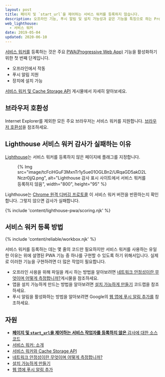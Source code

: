 ```yaml
---
layout: post
title: 페이지 및 `start_url`을 제어하는 서비스 워커를 등록하지 않습니다.
description: 오프라인 기능, 푸시 알림 및 설치 가능성과 같은 기능을 특징으로 하는 Progressive Web App을 지원하는 서비스 워커를 등록하는 방법을 배웁니다.
web_lighthouse:
  - 서비스 워커
date: 2019-05-04
updated: 2020-06-10
---
```


[서비스 워커를](/service-workers-cache-storage/) 등록하는 것은 주요 [PWA(Progressive Web App)](/discover-installable) 기능을 활성화하기 위한 첫 번째 단계입니다.

- 오프라인에서 작동
- 푸시 알림 지원
- 장치에 설치 가능

[서비스 워커 및 Cache Storage API](/service-workers-cache-storage/) 게시물에서 자세히 알아보세요.

## 브라우저 호환성

Internet Explorer를 제외한 모든 주요 브라우저는 서비스 워커를 지원합니다. [브라우저 호환성](https://developer.mozilla.org/docs/Web/API/ServiceWorker#Browser_compatibility)을 참조하세요.

## Lighthouse 서비스 워커 감사가 실패하는 이유

[Lighthouse](https://developer.chrome.com/docs/lighthouse/overview/)는 서비스 워커를 등록하지 않은 페이지에 플래그를 지정합니다.

<figure>{% Img src="image/tcFciHGuF3MxnTr1y5ue01OGLBn2/URqaGD5akD2LNczr0jjQ.png", alt="Lighthouse 감사 표시 사이트에서 서비스 워커를 등록하지 않음", width="800", height="95" %}</figure>

Lighthouse는 [Chrome 원격 디버깅 프로토콜](https://github.com/ChromeDevTools/devtools-protocol) 이 서비스 워커 버전을 반환하는지 확인합니다. 그렇지 않으면 감사가 실패합니다.

{% include 'content/lighthouse-pwa/scoring.njk' %}

## 서비스 워커 등록 방법

{% include 'content/reliable/workbox.njk' %}

서비스 워커를 등록하는 데는 몇 줄의 코드만 필요하지만 서비스 워커를 사용하는 유일한 이유는 위에 설명된 PWA 기능 중 하나를 구현할 수 있도록 하기 위해서입니다. 실제로 이러한 기능을 구현하려면 더 많은 작업이 필요합니다.

- 오프라인 사용을 위해 파일을 캐시 하는 방법을 알아보려면 [네트워크 안정성이란 무엇이며 어떻게 측정합니까?](/network-connections-unreliable)게시물을 참조하세요.
- 앱을 설치 가능하게 만드는 방법을 알아보려면 [설치 가능하게 만들기](/codelab-make-installable/) 코드랩을 참조하세요.
- 푸시 알림을 활성화하는 방법을 알아보려면 Google의 [웹 앱에 푸시 알림 추가를](https://codelabs.developers.google.com/codelabs/push-notifications) 참조하세요.

## 자원

- [**페이지 및 `start_url`을 제어하는 서비스 작업자를 등록하지 않은** 감사에 대한 소스 코드](https://github.com/GoogleChrome/lighthouse/blob/master/lighthouse-core/audits/service-worker.js)
- [서비스 워커: 소개](https://developer.chrome.com/docs/workbox/service-worker-overview/)
- [서비스 워커와 Cache Storage API](/service-workers-cache-storage/)
- [네트워크 안정성이란 무엇이며 어떻게 측정합니까?](/network-connections-unreliable)
- [설치 가능하게 만들기](/codelab-make-installable/)
- [웹 앱에 푸시 알림 추가](https://codelabs.developers.google.com/codelabs/push-notifications)
